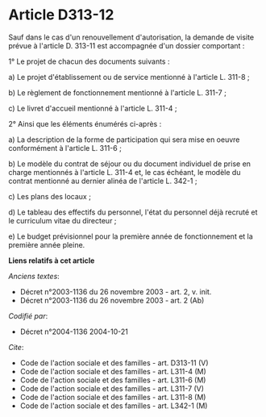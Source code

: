 # Article D313-12

Sauf dans le cas d'un renouvellement d'autorisation, la demande de visite prévue à l'article D. 313-11 est accompagnée d'un
dossier comportant :

1° Le projet de chacun des documents suivants :

a) Le projet d'établissement ou de service mentionné à l'article L. 311-8 ;

b) Le règlement de fonctionnement mentionné à l'article L. 311-7 ;

c) Le livret d'accueil mentionné à l'article L. 311-4 ;

2° Ainsi que les éléments énumérés ci-après :

a) La description de la forme de participation qui sera mise en oeuvre conformément à l'article L. 311-6 ;

b) Le modèle du contrat de séjour ou du document individuel de prise en charge mentionnés à l'article L. 311-4 et, le cas
échéant, le modèle du contrat mentionné au dernier alinéa de l'article L. 342-1 ;

c) Les plans des locaux ;

d) Le tableau des effectifs du personnel, l'état du personnel déjà recruté et le curriculum vitae du directeur ;

e) Le budget prévisionnel pour la première année de fonctionnement et la première année pleine.

**Liens relatifs à cet article**

_Anciens textes_:

  - Décret n°2003-1136 du 26 novembre 2003 - art. 2, v. init.
  - Décret n°2003-1136 du 26 novembre 2003 - art. 2 (Ab)

_Codifié par_:

  - Décret n°2004-1136 2004-10-21

_Cite_:

  - Code de l'action sociale et des familles - art. D313-11 (V)
  - Code de l'action sociale et des familles - art. L311-4 (M)
  - Code de l'action sociale et des familles - art. L311-6 (M)
  - Code de l'action sociale et des familles - art. L311-7 (V)
  - Code de l'action sociale et des familles - art. L311-8 (M)
  - Code de l'action sociale et des familles - art. L342-1 (M)
